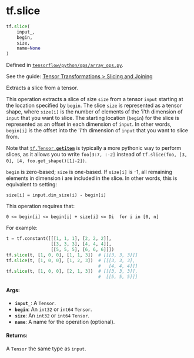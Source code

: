 <div itemscope itemtype="http://developers.google.com/ReferenceObject">
<meta itemprop="name" content="tf.slice" />
</div>

# tf.slice

``` python
tf.slice(
    input_,
    begin,
    size,
    name=None
)
```



Defined in [`tensorflow/python/ops/array_ops.py`](https://www.tensorflow.org/code/tensorflow/python/ops/array_ops.py).

See the guide: [Tensor Transformations > Slicing and Joining](../../../api_guides/python/array_ops.md#Slicing_and_Joining)

Extracts a slice from a tensor.

This operation extracts a slice of size `size` from a tensor `input` starting
at the location specified by `begin`. The slice `size` is represented as a
tensor shape, where `size[i]` is the number of elements of the 'i'th dimension
of `input` that you want to slice. The starting location (`begin`) for the
slice is represented as an offset in each dimension of `input`. In other
words, `begin[i]` is the offset into the 'i'th dimension of `input` that you
want to slice from.

Note that <a href="../tf/Tensor.md#__getitem__"><code>tf.Tensor.__getitem__</code></a> is typically a more pythonic way to
perform slices, as it allows you to write `foo[3:7, :-2]` instead of
`tf.slice(foo, [3, 0], [4, foo.get_shape()[1]-2])`.

`begin` is zero-based; `size` is one-based. If `size[i]` is -1,
all remaining elements in dimension i are included in the
slice. In other words, this is equivalent to setting:

`size[i] = input.dim_size(i) - begin[i]`

This operation requires that:

`0 <= begin[i] <= begin[i] + size[i] <= Di  for i in [0, n]`

For example:

```python
t = tf.constant([[[1, 1, 1], [2, 2, 2]],
                 [[3, 3, 3], [4, 4, 4]],
                 [[5, 5, 5], [6, 6, 6]]])
tf.slice(t, [1, 0, 0], [1, 1, 3])  # [[[3, 3, 3]]]
tf.slice(t, [1, 0, 0], [1, 2, 3])  # [[[3, 3, 3],
                                   #   [4, 4, 4]]]
tf.slice(t, [1, 0, 0], [2, 1, 3])  # [[[3, 3, 3]],
                                   #  [[5, 5, 5]]]
```

#### Args:

* <b>`input_`</b>: A `Tensor`.
* <b>`begin`</b>: An `int32` or `int64` `Tensor`.
* <b>`size`</b>: An `int32` or `int64` `Tensor`.
* <b>`name`</b>: A name for the operation (optional).


#### Returns:

A `Tensor` the same type as `input`.